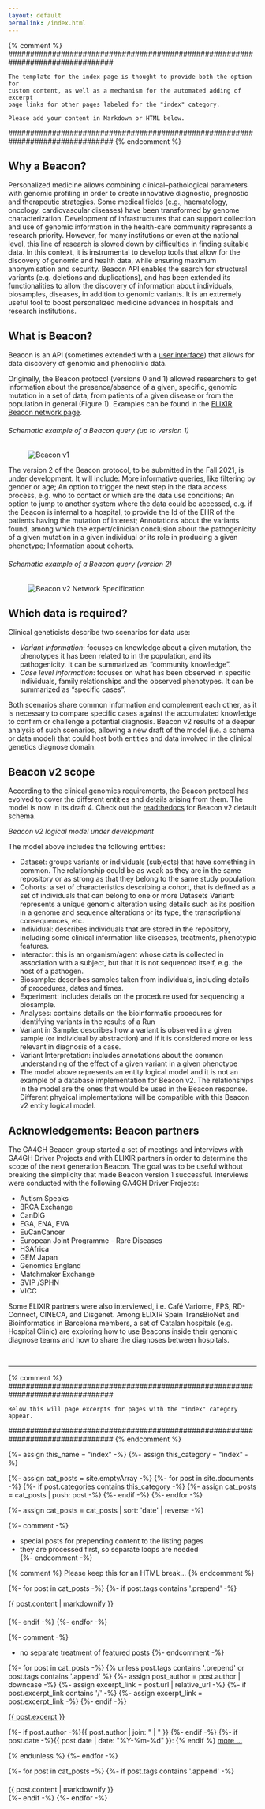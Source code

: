 ```yaml
---
layout: default
permalink: /index.html
---
```


{% comment %}
################################################################################

	The template for the index page is thought to provide both the option for
	custom content, as well as a mechanism for the automated adding of excerpt
	page links for other pages labeled for the "index" category.

	Please add your content in Markdown or HTML below.

################################################################################
{% endcomment %}


##  Why a Beacon?

<!--more-->

Personalized medicine allows combining clinical–pathological parameters with genomic profiling in order to create innovative diagnostic, prognostic and therapeutic strategies. Some medical fields (e.g., haematology, oncology, cardiovascular diseases) have been transformed by genome characterization. Development of infrastructures that can support collection and use of genomic information in the health-care community represents a research priority. However, for many institutions or even at the national level, this line of research is slowed down by difficulties in finding suitable data. In this context, it is instrumental to develop tools that allow for the discovery of genomic and health data, while ensuring maximum anonymisation and security. Beacon API enables the search for structural variants (e.g. deletions and duplications), and has been extended its functionalities to allow the discovery of information about individuals, biosamples, diseases, in addition to genomic variants. It is an extremely useful tool to boost personalized medicine advances in hospitals and research institutions.

##  What is Beacon?

Beacon is an API (sometimes extended with a [user interface](https://beacon-giab-test.ega-archive.org)) that allows for data discovery of genomic and phenoclinic data.

Originally, the Beacon protocol (versions 0 and 1) allowed researchers to get information about the presence/absence of a given, specific, genomic mutation in a set of data, from patients of a given disease or from the population in general (Figure 1). Examples can be found in the [ELIXIR Beacon network page](https://beacon-network.elixir-europe.org). 

###### Schematic example of a Beacon query (up to version 1)
<figure>
<img src="/assets/img/Beacon-v1.png" alt="Beacon v1"/>
</figure>

The version 2 of the Beacon protocol, to be submitted in the Fall 2021, is under development. It will include:
More informative queries, like filtering by gender or age;
An option to trigger the next step in the data access process, e.g. who to contact or which are the data use conditions;
An option to jump to another system where the data could be accessed, e.g. if the Beacon is internal to a hospital, to provide the Id of the EHR of the patients having the mutation of interest;
Annotations about the variants found, among which the expert/clinician conclusion about the pathogenicity of a given mutation in a given individual or its role in producing a given phenotype;
Information about cohorts.

###### Schematic example of a Beacon query (version 2)
<figure>
<img src="/assets/img/Beacon-graphics-v2-network-960x540.png" alt="Beacon v2 Network Specification"/>
</figure>

## Which data is required?

Clinical geneticists describe two scenarios for data use:

* *Variant information*: focuses on knowledge about a given mutation, the phenotypes it has been related to in the population, and its pathogenicity. It can be summarized as “community knowledge”.
* *Case level information*: focuses on what has been observed in specific individuals, family relationships and the observed phenotypes. It can be summarized as “specific cases”.

Both scenarios share common information and complement each other, as it is necessary to compare specific cases against the accumulated knowledge to confirm or challenge a potential diagnosis. Beacon v2 results of a deeper analysis of such scenarios, allowing a new draft of the model (i.e. a schema or data model) that could host both entities and data involved in the clinical genetics diagnose domain. 

## Beacon v2 scope
According to the clinical genomics requirements, the Beacon protocol has evolved to cover the different entities and details arising from them. The model is now in its draft 4. Check out the [readthedocs](https://beacon-schema-2.readthedocs.io/en/latest/) for Beacon v2 default schema.


*Beacon v2 logical model under development*

The model above includes the following entities:
* Dataset: groups variants or individuals (subjects) that have something in common. The relationship could be as weak as they are in the same repository or as strong as that they belong to the same study population.
* Cohorts: a set of characteristics describing a cohort, that is defined as a set of individuals that can belong to one or more Datasets
Variant: represents a unique genomic alteration using details such as its position in a genome and sequence alterations or its type, the transcriptional consequences, etc.
* Individual: describes individuals that are stored in the repository, including some clinical information like diseases, treatments, phenotypic features.
* Interactor: this is an organism/agent whose data is collected in association with a subject, but that it is not sequenced itself, e.g. the host of a pathogen.
* Biosample: describes samples taken from individuals, including details of procedures, dates and times.
* Experiment: includes details on the procedure used for sequencing a biosample.
* Analyses: contains details on the bioinformatic procedures for identifying variants in the results of a Run
* Variant in Sample: describes how a variant is observed in a given sample (or individual by abstraction) and if it is considered more or less relevant in diagnosis of a case.
* Variant Interpretation: includes annotations about the common understanding of the effect of a given variant in a given phenotype
* The model above represents an entity logical model and it is not an example of a database implementation for Beacon v2. The relationships in the model are the ones that would be used in the Beacon response. Different physical implementations will be compatible with this Beacon v2 entity logical model. 

## Acknowledgements: Beacon partners
The GA4GH Beacon group started a set of meetings and interviews with GA4GH Driver Projects and with ELIXIR partners in order to determine the scope of the next generation Beacon. The goal was to be useful without breaking the simplicity that made Beacon version 1 successful.
Interviews were conducted with the following GA4GH Driver Projects:
* Autism Speaks
* BRCA Exchange
* CanDIG
* EGA, ENA, EVA
* EuCanCancer
* European Joint Programme - Rare Diseases
* H3Africa
* GEM Japan
* Genomics England
* Matchmaker Exchange
* SVIP /SPHN
* VICC

Some ELIXIR partners were also interviewed, i.e. Café Variome, FPS, RD-Connect, CINECA, and Disgenet.
Among ELIXIR Spain TransBioNet and Bioinformatics in Barcelona members, a set of Catalan hospitals (e.g. Hospital Clinic) are exploring how to use Beacons inside their genomic diagnose teams and how to share the diagnoses between hospitals. 


&nbsp;

----

{% comment %}
################################################################################

	Below this will page excerpts for pages with the "index" category appear.

################################################################################
{% endcomment %}

{%- assign this_name = "index" -%}
{%- assign this_category = "index" -%}

{%- assign cat_posts = site.emptyArray -%}
{%- for post in site.documents -%}
  {%- if post.categories contains this_category -%}
    {%- assign cat_posts = cat_posts | push: post -%}
  {%- endif -%}
{%- endfor -%}

{%- assign cat_posts = cat_posts | sort: 'date' | reverse -%}

{%- comment -%}
  * special posts for prepending content to the listing pages
  * they are processed first, so separate loops are needed  
{%- endcomment -%}

{% comment %}
	Please keep this for an HTML break...
{% endcomment %}

{%- for post in cat_posts -%}
  {%- if post.tags contains '.prepend' -%}
<div style="margin-bottom: 20px;">
{{ post.content | markdownify }}
</div>
  {%- endif -%}
{%- endfor -%}

{%- comment -%}
  * no separate treatment of featured posts
{%- endcomment -%}

{%- for post in cat_posts -%}
  {% unless post.tags contains '.prepend' or post.tags contains '.append' %}
    {%- assign post_author = post.author | downcase -%}
    {%- assign excerpt_link = post.url | relative_url -%}
    {%- if post.excerpt_link contains '/' -%}
      {%- assign excerpt_link = post.excerpt_link -%}
    {%- endif -%}
<div class="excerpt">
<a href="{{ excerpt_link }}">{{ post.excerpt }}</a>
  <p class="footnote">
    {%- if post.author -%}{{ post.author | join: " | " }}&nbsp;{%- endif -%}
    {%- if post.date -%}{{ post.date | date: "%Y-%m-%d" }}: {% endif %}
 <a href="{{ excerpt_link }}">more ...</a>
  </p>
</div>
  {% endunless %}  
{%- endfor -%}

{%- for post in cat_posts -%}
  {%- if post.tags contains '.append' -%}
<div style="margin-top: 20px;">
{{ post.content | markdownify }}
</div>
  {%- endif -%}
{%- endfor -%}
